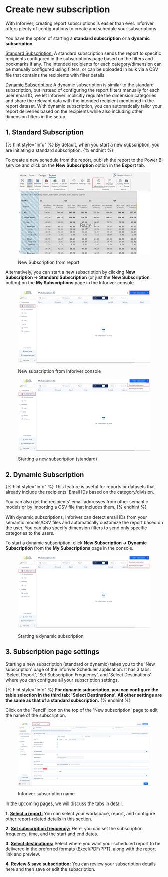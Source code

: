 # Create new subscription

With Inforiver, creating report subscriptions is easier than ever. Inforiver offers plenty of configurations to create and schedule your subscriptions.

You have the option of starting a **standard subscription** or a **dynamic subscription**.

[Standard Subscription:](./#id-1.-standard-subscription) A standard subscription sends the report to specific recipients configured in the subscriptions page based on the filters and bookmarks if any. The intended recipients for each category/dimension can be manually configured using filters, or can be uploaded in bulk via a CSV file that contains the recipients with filter details.

[Dynamic Subscription:](./#id-2.-dynamic-subscription) A dynamic subscription is similar to the standard subscription, but instead of configuring the report filters manually for each user email ID, we let Inforiver implicitly regulate the dimension categories and share the relevant data with the intended recipient mentioned in the report dataset. With dynamic subscription, you can automatically tailor your report deliveries based on the recipients while also including other dimension filters in the setup.

## 1. Standard Subscription

{% hint style="info" %}
By default, when you start a new subscription, you are initiating a standard subscription.
{% endhint %}

To create a new schedule from the report, publish the report to the Power BI service and click on the **New Subscription** option in the **Export** tab.

<figure><img src="../../../.gitbook/assets/image (885).png" alt=""><figcaption><p>New Subscription from report</p></figcaption></figure>

Alternatively, you can start a new subscription by clicking **New Subscription -> Standard Subscription** (or just the **New Subscription** button) on the **My Subscriptions** page in the Inforiver console.

<figure><img src="../../../.gitbook/assets/image (886).png" alt=""><figcaption><p>New subscription from Inforiver console</p></figcaption></figure>

<figure><img src="../../../.gitbook/assets/image (888).png" alt=""><figcaption><p>Starting a new subscription (standard)</p></figcaption></figure>

## 2. Dynamic Subscription

{% hint style="info" %}
This feature is useful for reports or datasets that already include the recipients' Email IDs based on the category/division.&#x20;

You can also get the recipients' email addresses from other semantic models or by importing a CSV file that includes them.
{% endhint %}

With dynamic subscriptions, Inforiver can detect email IDs from your semantic models/CSV files and automatically customize the report based on the user. You can also specify dimension filters to send only specific categories to the users.

To start a dynamic subscription, click **New Subscription -> Dynamic Subscription** from the **My Subscriptions** page in the console.

<figure><img src="../../../.gitbook/assets/image (889).png" alt=""><figcaption><p>Starting a dynamic subscription</p></figcaption></figure>

## 3. Subscription page settings

Starting a new subscription (standard or dynamic) takes you to the 'New subscription' page of the Inforiver Scheduler application. It has 3 tabs: 'Select Report', 'Set Subscription Frequency', and 'Select Destinations' where you can configure all your subscription settings.

{% hint style="info" %}
**For dynamic subscription, you can configure the table selection in the third tab: 'Select Destinations'. All other settings are the same as that of a standard subscription.**
{% endhint %}

Click on the 'Pencil' icon on the top of the 'New subscription' page to edit the name of the subscription.

<figure><img src="../../../.gitbook/assets/image (1) (1) (1) (1) (1) (1) (1) (1) (1) (1) (1) (1) (1) (1) (1) (1) (1) (1) (1) (1) (1) (1) (1) (1) (1) (1) (1) (1) (1) (1).png" alt=""><figcaption><p>Inforiver subscription name</p></figcaption></figure>

In the upcoming pages, we will discuss the tabs in detail.

**1.** [**Select a report:**](select-a-report.md) You can select your workspace, report, and configure other report-related details in this section.&#x20;

**2.** [**Set subscription frequency:**](set-subscription-frequency.md) Here, you can set the subscription frequency, time, and the start and end dates.&#x20;

**3.** [**Select destinations:**](select-destination-s/) Select where you want your scheduled report to be delivered in the preferred formats (Excel/PDF/PPT), along with the report link and preview.

**4.** [**Review & save subscription:**](review-and-save-subscription.md) You can review your subscription details here and then save or edit the subscription.&#x20;
